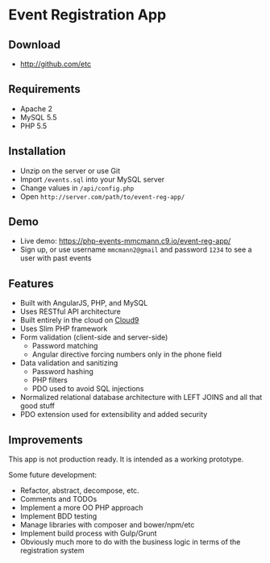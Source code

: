 # Event Registration App

## Download

* http://github.com/etc

## Requirements

* Apache 2
* MySQL 5.5
* PHP 5.5

## Installation

* Unzip on the server or use Git
* Import `/events.sql` into your MySQL server
* Change values in `/api/config.php`
* Open `http://server.com/path/to/event-reg-app/`

## Demo

* Live demo: https://php-events-mmcmann.c9.io/event-reg-app/
* Sign up, or use username `mmcmann2@gmail` and password `1234` to see a user with past events

## Features

* Built with AngularJS, PHP, and MySQL
* Uses RESTful API architecture
* Built entirely in the cloud on [Cloud9](http://c9.io)
* Uses Slim PHP framework
* Form validation (client-side and server-side)
    * Password matching
    * Angular directive forcing numbers only in the phone field
* Data validation and sanitizing
    * Password hashing
    * PHP filters
    * PDO used to avoid SQL injections
* Normalized relational database architecture with LEFT JOINS and all that good stuff
* PDO extension used for extensibility and added security

## Improvements

This app is not production ready. It is intended as a working
prototype.

Some future development:

* Refactor, abstract, decompose, etc.
* Comments and TODOs
* Implement a more OO PHP approach
* Implement BDD testing
* Manage libraries with composer and bower/npm/etc
* Implement build process with Gulp/Grunt
* Obviously much more to do with the business logic in terms of
the registration system


